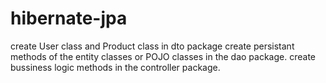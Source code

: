 # hibernate-jpa
create User class and Product class in dto package
create persistant methods of the entity classes or POJO classes in the dao package.
create bussiness logic methods in the controller package.
